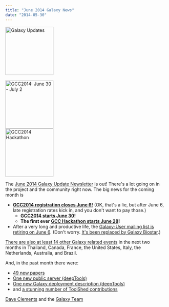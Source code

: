 ```yaml
---
title: "June 2014 Galaxy News"
date: "2014-05-30"
---
```

<div class='right'>
<a href='/galaxy-updates/2014-06/'><img src="/images/logos/GalaxyUpdate200.png" alt="Galaxy Updates" width=150 /></a><br /><br /> <a href='/galaxy-updates/2014-06/#registration-closes-june-6'><img src="/images/logos/GCC2014LogoWide200.png" alt="GCC2014: June 30 - July 2" width="150" /></a><br />
<a href='/galaxy-updates/2014-05/#galaxy-hackathon-at-gcc2014'><img src="/images/logos/GCC2014HackLogoSquare.png" alt="GCC2014 Hackathon" width="150" /></a>
</div>

The [June 2014 Galaxy Update Newsletter](/galaxy-updates/2014-06/) is out!  There's a lot going on in the project and the community right now.  The big news for the coming month is

* **[GCC2014 registration closes June 6!](/galaxy-updates/2014-06/#gcc2014-june-30---july-2-baltimore)**
    (OK, that's a lie, but after June 6, late registration rates kick in, and you don't want to pay those.)
    * **[GCC2014 starts June 30](/galaxy-updates/2014-06/#gcc2014-june-30---july-2-baltimore)!**
    * **The first ever [GCC Hackathon starts June 28](/galaxy-updates/2014-06/#galaxy-hackathon-at-gcc2014)!**
* After a very long and productive life, the [Galaxy-User mailing list is retiring on June 6](/galaxy-updates/2014-06/#galaxy-user-being-retired-june-6).  (Don't worry. [It's been replaced by Galaxy Biostar](/galaxy-updates/2014-06/#galaxy-user-being-retired-june-6).)

[There are also at least 14 other Galaxy related events](/galaxy-updates/2014-06/#other-events) in the next two months in Thailand, Canada, France, the United States, Italy, the Netherlands, Australia, and Brazil.

And, in the past month there were:

* [49 new papers](/galaxy-updates/2014-06/#new-papers)
* [One new public server (deepTools)](/galaxy-updates/2014-06/#new-public-servers)
* [One new Galaxy deployment description (deepTools)](/galaxy-updates/2014-06/#galaxy-community-hubs)
* and [a stunning number of ToolShed contributions](/galaxy-updates/2014-06/#toolshed-contributions)

[Dave Clements](/people/dave-clements/) and the [Galaxy Team](/galaxy-team/)
